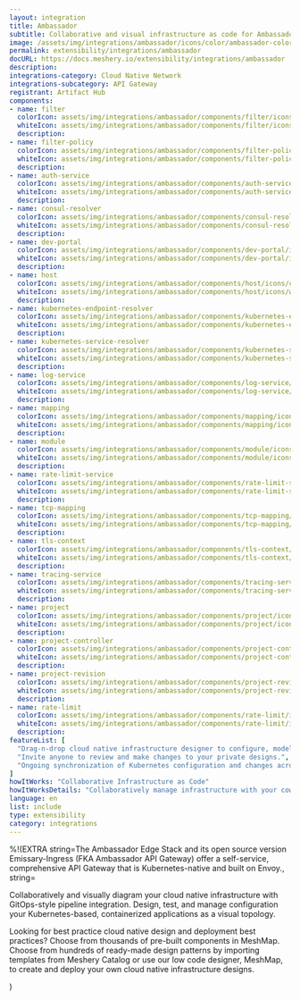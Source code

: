 ```yaml
---
layout: integration
title: Ambassador
subtitle: Collaborative and visual infrastructure as code for Ambassador
image: /assets/img/integrations/ambassador/icons/color/ambassador-color.svg
permalink: extensibility/integrations/ambassador
docURL: https://docs.meshery.io/extensibility/integrations/ambassador
description: 
integrations-category: Cloud Native Network
integrations-subcategory: API Gateway
registrant: Artifact Hub
components: 
- name: filter
  colorIcon: assets/img/integrations/ambassador/components/filter/icons/color/filter-color.svg
  whiteIcon: assets/img/integrations/ambassador/components/filter/icons/white/filter-white.svg
  description: 
- name: filter-policy
  colorIcon: assets/img/integrations/ambassador/components/filter-policy/icons/color/filter-policy-color.svg
  whiteIcon: assets/img/integrations/ambassador/components/filter-policy/icons/white/filter-policy-white.svg
  description: 
- name: auth-service
  colorIcon: assets/img/integrations/ambassador/components/auth-service/icons/color/auth-service-color.svg
  whiteIcon: assets/img/integrations/ambassador/components/auth-service/icons/white/auth-service-white.svg
  description: 
- name: consul-resolver
  colorIcon: assets/img/integrations/ambassador/components/consul-resolver/icons/color/consul-resolver-color.svg
  whiteIcon: assets/img/integrations/ambassador/components/consul-resolver/icons/white/consul-resolver-white.svg
  description: 
- name: dev-portal
  colorIcon: assets/img/integrations/ambassador/components/dev-portal/icons/color/dev-portal-color.svg
  whiteIcon: assets/img/integrations/ambassador/components/dev-portal/icons/white/dev-portal-white.svg
  description: 
- name: host
  colorIcon: assets/img/integrations/ambassador/components/host/icons/color/host-color.svg
  whiteIcon: assets/img/integrations/ambassador/components/host/icons/white/host-white.svg
  description: 
- name: kubernetes-endpoint-resolver
  colorIcon: assets/img/integrations/ambassador/components/kubernetes-endpoint-resolver/icons/color/kubernetes-endpoint-resolver-color.svg
  whiteIcon: assets/img/integrations/ambassador/components/kubernetes-endpoint-resolver/icons/white/kubernetes-endpoint-resolver-white.svg
  description: 
- name: kubernetes-service-resolver
  colorIcon: assets/img/integrations/ambassador/components/kubernetes-service-resolver/icons/color/kubernetes-service-resolver-color.svg
  whiteIcon: assets/img/integrations/ambassador/components/kubernetes-service-resolver/icons/white/kubernetes-service-resolver-white.svg
  description: 
- name: log-service
  colorIcon: assets/img/integrations/ambassador/components/log-service/icons/color/log-service-color.svg
  whiteIcon: assets/img/integrations/ambassador/components/log-service/icons/white/log-service-white.svg
  description: 
- name: mapping
  colorIcon: assets/img/integrations/ambassador/components/mapping/icons/color/mapping-color.svg
  whiteIcon: assets/img/integrations/ambassador/components/mapping/icons/white/mapping-white.svg
  description: 
- name: module
  colorIcon: assets/img/integrations/ambassador/components/module/icons/color/module-color.svg
  whiteIcon: assets/img/integrations/ambassador/components/module/icons/white/module-white.svg
  description: 
- name: rate-limit-service
  colorIcon: assets/img/integrations/ambassador/components/rate-limit-service/icons/color/rate-limit-service-color.svg
  whiteIcon: assets/img/integrations/ambassador/components/rate-limit-service/icons/white/rate-limit-service-white.svg
  description: 
- name: tcp-mapping
  colorIcon: assets/img/integrations/ambassador/components/tcp-mapping/icons/color/tcp-mapping-color.svg
  whiteIcon: assets/img/integrations/ambassador/components/tcp-mapping/icons/white/tcp-mapping-white.svg
  description: 
- name: tls-context
  colorIcon: assets/img/integrations/ambassador/components/tls-context/icons/color/tls-context-color.svg
  whiteIcon: assets/img/integrations/ambassador/components/tls-context/icons/white/tls-context-white.svg
  description: 
- name: tracing-service
  colorIcon: assets/img/integrations/ambassador/components/tracing-service/icons/color/tracing-service-color.svg
  whiteIcon: assets/img/integrations/ambassador/components/tracing-service/icons/white/tracing-service-white.svg
  description: 
- name: project
  colorIcon: assets/img/integrations/ambassador/components/project/icons/color/project-color.svg
  whiteIcon: assets/img/integrations/ambassador/components/project/icons/white/project-white.svg
  description: 
- name: project-controller
  colorIcon: assets/img/integrations/ambassador/components/project-controller/icons/color/project-controller-color.svg
  whiteIcon: assets/img/integrations/ambassador/components/project-controller/icons/white/project-controller-white.svg
  description: 
- name: project-revision
  colorIcon: assets/img/integrations/ambassador/components/project-revision/icons/color/project-revision-color.svg
  whiteIcon: assets/img/integrations/ambassador/components/project-revision/icons/white/project-revision-white.svg
  description: 
- name: rate-limit
  colorIcon: assets/img/integrations/ambassador/components/rate-limit/icons/color/rate-limit-color.svg
  whiteIcon: assets/img/integrations/ambassador/components/rate-limit/icons/white/rate-limit-white.svg
  description: 
featureList: [
  "Drag-n-drop cloud native infrastructure designer to configure, model, and deploy your workloads.",
  "Invite anyone to review and make changes to your private designs.",
  "Ongoing synchronization of Kubernetes configuration and changes across any number of clusters."
]
howItWorks: "Collaborative Infrastructure as Code"
howItWorksDetails: "Collaboratively manage infrastructure with your coworkers synchronously sharing the same designs."
language: en
list: include
type: extensibility
category: integrations
---
```

%!(EXTRA string=The Ambassador Edge Stack and its open source version Emissary-Ingress (FKA Ambassador API Gateway) offer a self-service, comprehensive API Gateway that is Kubernetes-native and built on Envoy., string=<p>
    Collaboratively and visually diagram your cloud native infrastructure with GitOps-style pipeline integration. Design, test, and manage configuration your Kubernetes-based, containerized applications as a visual topology.
</p>
<p>
    Looking for best practice cloud native design and deployment best practices? Choose from thousands of pre-built components in MeshMap. Choose from hundreds of ready-made design patterns by importing templates from Meshery Catalog or use our low code designer, MeshMap, to create and deploy your own cloud native infrastructure designs.
</p>)
